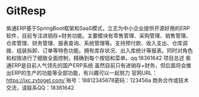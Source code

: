 # GitResp
紫通ERP基于SpringBoot框架和SaaS模式，立志为中小企业提供开源好用的ERP软件，目前专注进销存+财务功能。主要模块有零售管理、采购管理、销售管理、仓库管理、财务管理、报表查询、系统管理等。支持预付款、收入支出、仓库调拨、组装拆卸、订单等特色功能。拥有库存状况、出入库统计等报表。同时对角色和权限进行了细致全面控制，精确到每个按钮和菜单。qq:18361642
项目总述
紫通ERP是目前人气领先的国产ERP系统
虽然目前只有进销存+财务，但后面将会推出ERP的生产的功能等全部功能，有兴趣可以一起努力
官网URL：https://jxc.zytoget.com/  账号：18812345678密码：123456a 商务合作或技术交流，请联系QQ：18361642
